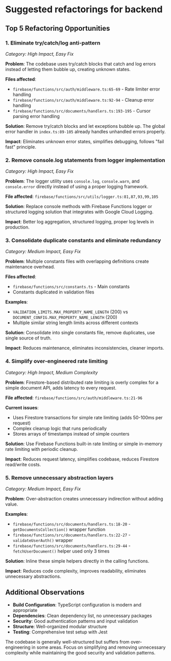 # Suggested refactorings for backend

## Top 5 Refactoring Opportunities

### 1. **Eliminate try/catch/log anti-pattern** 
*Category: High Impact, Easy Fix*

**Problem**: The codebase uses try/catch blocks that catch and log errors instead of letting them bubble up, creating unknown states.

**Files affected**: 
- `firebase/functions/src/auth/middleware.ts:65-69` - Rate limiter error handling
- `firebase/functions/src/auth/middleware.ts:92-94` - Cleanup error handling  
- `firebase/functions/src/documents/handlers.ts:193-195` - Cursor parsing error handling

**Solution**: Remove try/catch blocks and let exceptions bubble up. The global error handler in `index.ts:89-105` already handles unhandled errors properly.

**Impact**: Eliminates unknown error states, simplifies debugging, follows "fail fast" principle.

### 2. **Remove console.log statements from logger implementation**
*Category: High Impact, Easy Fix*

**Problem**: The logger utility uses `console.log`, `console.warn`, and `console.error` directly instead of using a proper logging framework.

**File affected**: `firebase/functions/src/utils/logger.ts:81,87,93,99,105`

**Solution**: Replace console methods with Firebase Functions logger or structured logging solution that integrates with Google Cloud Logging.

**Impact**: Better log aggregation, structured logging, proper log levels in production.

### 3. **Consolidate duplicate constants and eliminate redundancy**
*Category: Medium Impact, Easy Fix*

**Problem**: Multiple constants files with overlapping definitions create maintenance overhead.

**Files affected**:
- `firebase/functions/src/constants.ts` - Main constants
- Constants duplicated in validation files

**Examples**:
- `VALIDATION_LIMITS.MAX_PROPERTY_NAME_LENGTH` (200) vs `DOCUMENT_CONFIG.MAX_PROPERTY_NAME_LENGTH` (200)
- Multiple similar string length limits across different contexts

**Solution**: Consolidate into single constants file, remove duplicates, use single source of truth.

**Impact**: Reduces maintenance, eliminates inconsistencies, cleaner imports.

### 4. **Simplify over-engineered rate limiting**
*Category: High Impact, Medium Complexity*

**Problem**: Firestore-based distributed rate limiting is overly complex for a simple document API, adds latency to every request.

**File affected**: `firebase/functions/src/auth/middleware.ts:21-96`

**Current issues**:
- Uses Firestore transactions for simple rate limiting (adds 50-100ms per request)
- Complex cleanup logic that runs periodically
- Stores arrays of timestamps instead of simple counters

**Solution**: Use Firebase Functions built-in rate limiting or simple in-memory rate limiting with periodic cleanup.

**Impact**: Reduces request latency, simplifies codebase, reduces Firestore read/write costs.

### 5. **Remove unnecessary abstraction layers**
*Category: Medium Impact, Easy Fix*

**Problem**: Over-abstraction creates unnecessary indirection without adding value.

**Examples**:
- `firebase/functions/src/documents/handlers.ts:18-20` - `getDocumentsCollection()` wrapper function
- `firebase/functions/src/documents/handlers.ts:22-27` - `validateUserAuth()` wrapper
- `firebase/functions/src/documents/handlers.ts:29-44` - `fetchUserDocument()` helper used only 3 times

**Solution**: Inline these simple helpers directly in the calling functions.

**Impact**: Reduces code complexity, improves readability, eliminates unnecessary abstractions.

## Additional Observations

- **Build Configuration**: TypeScript configuration is modern and appropriate
- **Dependencies**: Clean dependency list, no unnecessary packages
- **Security**: Good authentication patterns and input validation
- **Structure**: Well-organized modular structure
- **Testing**: Comprehensive test setup with Jest

The codebase is generally well-structured but suffers from over-engineering in some areas. Focus on simplifying and removing unnecessary complexity while maintaining the good security and validation patterns.